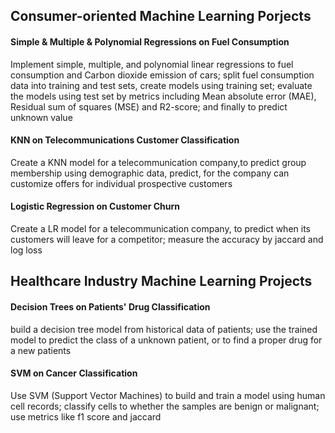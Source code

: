 ## Consumer-oriented Machine Learning Porjects

#### Simple & Multiple & Polynomial Regressions on Fuel Consumption
Implement simple, multiple, and polynomial linear regressions to fuel consumption and Carbon dioxide emission of cars;
split fuel consumption data into training and test sets, create models using training set;
evaluate the models using test set by metrics including Mean absolute error (MAE), Residual sum of squares (MSE) and R2-score; and finally to predict unknown value

#### KNN on Telecommunications Customer Classification
Create a KNN model for a telecommunication company,to predict group membership using demographic data, predict, for the company can customize offers for individual prospective customers

#### Logistic Regression on Customer Churn
Create a LR model for a telecommunication company, to predict when its customers will leave for a competitor;
measure the accuracy by jaccard and log loss

## Healthcare Industry Machine Learning Projects

#### Decision Trees on Patients' Drug Classification
build a decision tree model from historical data of patients; 
use the trained model to predict the class of a unknown patient, or to find a proper drug for a new patients

#### SVM on Cancer Classification
Use SVM (Support Vector Machines) to build and train a model using human cell records;
classify cells to whether the samples are benign or malignant; use metrics like f1 score and jaccard 


